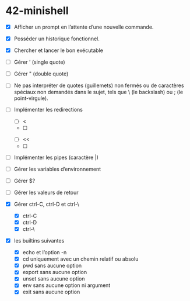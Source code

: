 # 42-minishell

- [x] Afficher un prompt en l’attente d’une nouvelle commande.  
- [x] Posséder un historique fonctionnel.  
- [x] Chercher et lancer le bon exécutable 
    
- [ ] Gérer ’ (single quote)  
- [ ] Gérer " (double quote)  
- [ ] Ne pas interpréter de quotes (guillemets) non fermés ou de caractères spéciaux non
demandés dans le sujet, tels que \ (le backslash) ou ; (le point-virgule).
  
- [ ] Implémenter les redirections  
	- [ ] <   
	- [ ] >  
	- [ ] <<  
	- [ ] >>  
  
- [ ] Implémenter les pipes (caractère |)  
  
- [ ] Gérer les variables d’environnement  
- [ ] Gérer $?  
  
- [ ] Gérer les valeurs de retour   
  
- [x] Gérer ctrl-C, ctrl-D et ctrl-\  
	- [x] ctrl-C  
	- [x] ctrl-D  
	- [x] ctrl-\  
  
- [x] les builtins suivantes
	- [x] echo et l’option -n  
	- [x] cd uniquement avec un chemin relatif ou absolu  
	- [x] pwd sans aucune option  
	- [x] export sans aucune option  
	- [x] unset sans aucune option  
	- [x] env sans aucune option ni argument  
	- [x] exit sans aucune option  
